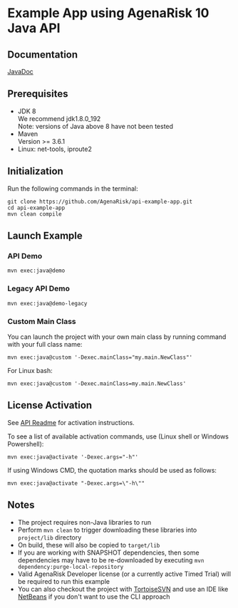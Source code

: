 # Example App using AgenaRisk 10 Java API

## Documentation
[JavaDoc](https://agenarisk.github.io/api/)

## Prerequisites
* JDK 8
<br>We recommend jdk1.8.0_192
<br>Note: versions of Java above 8 have not been tested
* Maven
<br>Version >= 3.6.1
* Linux: net-tools, iproute2

## Initialization
Run the following commands in the terminal:
~~~~
git clone https://github.com/AgenaRisk/api-example-app.git
cd api-example-app
mvn clean compile
~~~~

## Launch Example

### API Demo
~~~~
mvn exec:java@demo
~~~~

### Legacy API Demo
~~~~
mvn exec:java@demo-legacy
~~~~

### Custom Main Class
You can launch the project with your own main class by running command with your full class name:
~~~~
mvn exec:java@custom '-Dexec.mainClass="my.main.NewClass"'
~~~~

For Linux bash:
~~~~
mvn exec:java@custom '-Dexec.mainClass=my.main.NewClass'
~~~~

## License Activation
See [API Readme](https://github.com/AgenaRisk/api/blob/master/README.md) for activation instructions.

To see a list of available activation commands, use (Linux shell or Windows Powershell):
~~~~
mvn exec:java@activate '-Dexec.args="-h"'
~~~~
If using Windows CMD, the quotation marks should be used as follows:
~~~~
mvn exec:java@activate "-Dexec.args=\"-h\""
~~~~

## Notes

* The project requires non-Java libraries to run
* Perform `mvn clean` to trigger downloading these libraries into `project/lib` directory
* On build, these will also be copied to `target/lib`
* If you are working with SNAPSHOT dependencies, then some dependencies may have to be re-downloaded by executing `mvn dependency:purge-local-repository`
* Valid AgenaRisk Developer license (or a currently active Timed Trial) will be required to run this example
* You can also checkout the project with [TortoiseSVN](https://tortoisesvn.net/) and use an IDE like [NetBeans](https://netbeans.apache.org/download/) if you don't want to use the CLI approach
